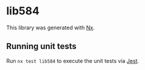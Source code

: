 # lib584

This library was generated with [Nx](https://nx.dev).

## Running unit tests

Run `nx test lib584` to execute the unit tests via [Jest](https://jestjs.io).
